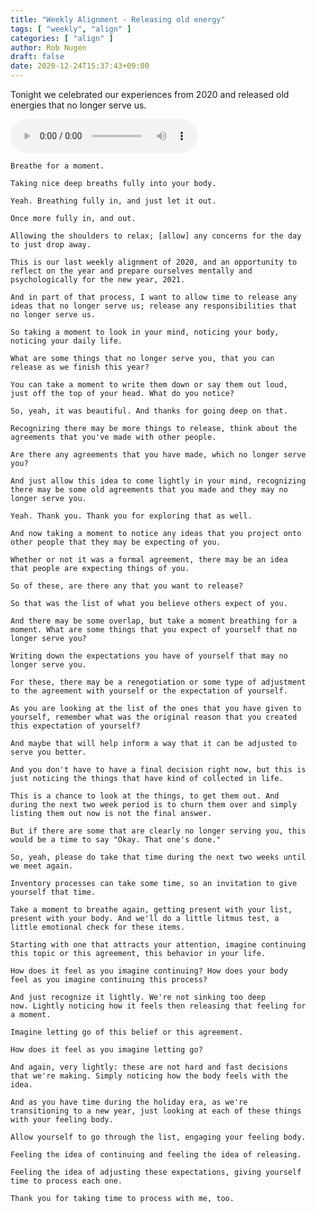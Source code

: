 ```yaml
---
title: "Weekly Alignment - Releasing old energy"
tags: [ "weekly", "align" ]
categories: [ "align" ]
author: Rob Nugen
draft: false
date: 2020-12-24T15:37:43+09:00
---
```


Tonight we celebrated our experiences from 2020 and released old
energies that no longer serve us.

<audio controls>
  <source src="//b.robnugen.com/rob/presentations/weekly-alignments/2020/2020_dec_24_release_unhelpful_ideas_and_expectations.ogg" type="audio/ogg">
  <source src="//b.robnugen.com/rob/presentations/weekly-alignments/2020/2020_dec_24_release_unhelpful_ideas_and_expectations.mp3" type="audio/mpeg">
  Your browser does not support this audio content.
</audio>

    Breathe for a moment.

    Taking nice deep breaths fully into your body.

    Yeah. Breathing fully in, and just let it out.

    Once more fully in, and out.

    Allowing the shoulders to relax; [allow] any concerns for the day
    to just drop away.

    This is our last weekly alignment of 2020, and an opportunity to
    reflect on the year and prepare ourselves mentally and
    psychologically for the new year, 2021.

    And in part of that process, I want to allow time to release any
    ideas that no longer serve us; release any responsibilities that
    no longer serve us.

    So taking a moment to look in your mind, noticing your body,
    noticing your daily life.

    What are some things that no longer serve you, that you can
    release as we finish this year?

    You can take a moment to write them down or say them out loud,
    just off the top of your head. What do you notice?

    So, yeah, it was beautiful. And thanks for going deep on that.

    Recognizing there may be more things to release, think about the
    agreements that you've made with other people.

    Are there any agreements that you have made, which no longer serve you?

    And just allow this idea to come lightly in your mind, recognizing
    there may be some old agreements that you made and they may no
    longer serve you.

    Yeah. Thank you. Thank you for exploring that as well.

    And now taking a moment to notice any ideas that you project onto
    other people that they may be expecting of you.

    Whether or not it was a formal agreement, there may be an idea
    that people are expecting things of you.

    So of these, are there any that you want to release?

    So that was the list of what you believe others expect of you.

    And there may be some overlap, but take a moment breathing for a
    moment. What are some things that you expect of yourself that no
    longer serve you?

    Writing down the expectations you have of yourself that may no
    longer serve you.

    For these, there may be a renegotiation or some type of adjustment
    to the agreement with yourself or the expectation of yourself.

    As you are looking at the list of the ones that you have given to
    yourself, remember what was the original reason that you created
    this expectation of yourself?

    And maybe that will help inform a way that it can be adjusted to
    serve you better.

    And you don't have to have a final decision right now, but this is
    just noticing the things that have kind of collected in life.

    This is a chance to look at the things, to get them out. And
    during the next two week period is to churn them over and simply
    listing them out now is not the final answer.

    But if there are some that are clearly no longer serving you, this
    would be a time to say "Okay. That one's done."

    So, yeah, please do take that time during the next two weeks until
    we meet again.

    Inventory processes can take some time, so an invitation to give
    yourself that time.

    Take a moment to breathe again, getting present with your list,
    present with your body. And we'll do a little litmus test, a
    little emotional check for these items.

    Starting with one that attracts your attention, imagine continuing
    this topic or this agreement, this behavior in your life.

    How does it feel as you imagine continuing? How does your body
    feel as you imagine continuing this process?

    And just recognize it lightly. We're not sinking too deep
    now. Lightly noticing how it feels then releasing that feeling for
    a moment.

    Imagine letting go of this belief or this agreement.

    How does it feel as you imagine letting go?

    And again, very lightly: these are not hard and fast decisions
    that we're making. Simply noticing how the body feels with the
    idea.

    And as you have time during the holiday era, as we're
    transitioning to a new year, just looking at each of these things
    with your feeling body.

    Allow yourself to go through the list, engaging your feeling body.

    Feeling the idea of continuing and feeling the idea of releasing.

    Feeling the idea of adjusting these expectations, giving yourself
    time to process each one.

    Thank you for taking time to process with me, too.

